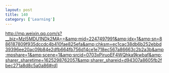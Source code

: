 ```yaml
---
layout: post
title: 140
category: ['Learning']
---
```


http://mp.weixin.qq.com/s?__biz=MzI5MDU1NDk2MA==&amp;mid=2247497991&amp;idx=1&amp;sn=886187809f935dccdc4b410fae825efa&amp;chksm=ec1cac38db6b252ebbd39396ee20ac09b84e2dfb664fb756d14ce1e718ec567a86663c2b2a3b&amp;mpshare=1&amp;scene=1&amp;srcid=0703xPiruoEF4WQhka9kwbaf&amp;sharer_sharetime=1625298762057&amp;sharer_shareid=d94307a8605fb2fbec271a8d8c5a0a86#rd]


